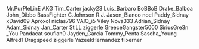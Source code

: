 Mr.PurPleLinE 
AKG
Tim_Carter
jacky23
Luis_Barbaro
BoBBoB
Drake_Balboa
John_Dibbo 
BassFighter
C.Johnson
R.J.
Jason_Blanco
noel
Paddy_Sidnay
xDavid09
Aproxol
niclas796
VAIO_i5
Viley
Nova333
Adrian_Sidnay
Adam_Sidnay
Jan_Carter
StiLL
ziggerle
GreeceGangster5000
SiriusGre3n
_You
Pandacat
soufian0
Jayden_Garcia
Tommy_Penta 
Sascha_Young
Alfred1
Dragspeed
ziggerle 
YazeekHernandez
flixerner


